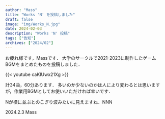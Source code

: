 ```yaml
---
author: "Mass"
title: "Works 'N' を投稿しました"
draft: false
image: "img/Works_N.jpg"
date: 2024-02-03
description: "Works 'N' 投稿"
tags: ["告知"]
archives: ["2024/02"]
---
```


お疲れ様です，Massです．
大学のサークルで2021-2023に制作したゲームBGMをまとめたものを投稿しました．

{{< youtube caKIUwx21Xg >}}

計34曲，60分あります．
多いのか少ないのかは人により変わるとは思いますが，作業用BGMとしてお使いいただければ幸いです．

Nが横に並ぶとのこぎり波みたいに見えますね．NNN

2024.2.3 
Mass